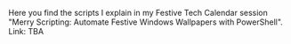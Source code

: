 Here you find the scripts I explain in my Festive Tech Calendar session "Merry Scripting: Automate Festive Windows Wallpapers with PowerShell".
Link: TBA
